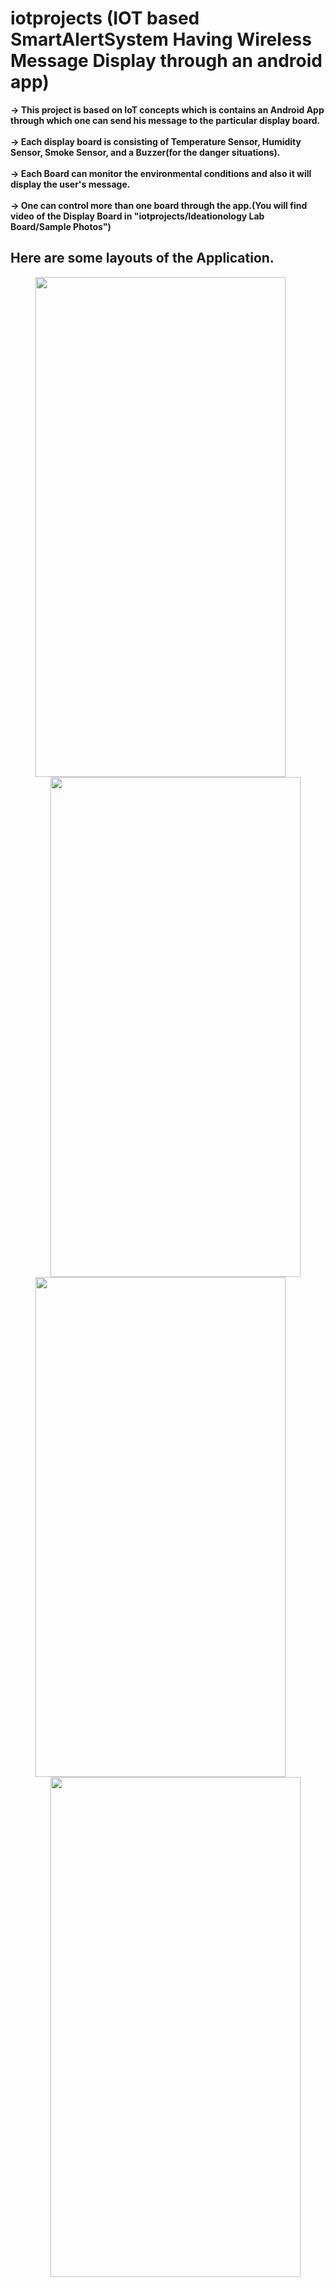 # iotprojects (IOT based SmartAlertSystem Having Wireless Message Display through an android app)

**-> This project is based on IoT concepts which is contains an Android App through which one can send his message to the particular display board.<br></br>
-> Each display board is consisting of Temperature Sensor, Humidity Sensor, Smoke Sensor, and a Buzzer(for the danger situations).<br></br>
-> Each Board can monitor the environmental conditions and also it will display the user's message. <br></br>
-> One can control more than one board through the app.(You will find video of the Display Board in "iotprojects/Ideationology Lab Board/Sample Photos")**

## Here are some layouts of the Application.

<figure>
    <img align='left' src="https://github.com/joydipdutta001/iotprojects/blob/master/Ideationology%20Lab%20Board/Sample%20Photos/AppLayoutPhotos/Console%201%20Sample.jpg" width='400' height='800'>

</figure>

<br></br>
<figure>
    <img align='right' src="https://github.com/joydipdutta001/iotprojects/blob/master/Ideationology%20Lab%20Board/Sample%20Photos/AppLayoutPhotos/ConsolePage.jpg" width='400' height='800'>

</figure>


<br></br>
<figure>
    <img align='left' src="https://github.com/joydipdutta001/iotprojects/blob/master/Ideationology%20Lab%20Board/Sample%20Photos/AppLayoutPhotos/DashBoard.jpg" width='400' height='800'>
  
</figure>

<br></br>
<figure>
    <img align='right' src="https://github.com/joydipdutta001/iotprojects/blob/master/Ideationology%20Lab%20Board/Sample%20Photos/AppLayoutPhotos/NavigationDrawer.jpg" width='400' height='800'>
  
</figure>



